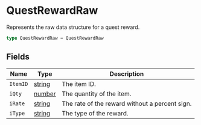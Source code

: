 # QuestRewardRaw

Represents the raw data structure for a quest reward.

```typescript
type QuestRewardRaw = QuestRewardRaw
```

## Fields

| Name | Type | Description |
|------|------|-------------|
| `ItemID` | [string](https://developer.mozilla.org/en-US/docs/Web/JavaScript/Reference/Global_Objects/String) | The item ID. |
| `iQty` | [number](https://developer.mozilla.org/en-US/docs/Web/JavaScript/Reference/Global_Objects/Number) | The quantity of the item. |
| `iRate` | [string](https://developer.mozilla.org/en-US/docs/Web/JavaScript/Reference/Global_Objects/String) | The rate of the reward without a percent sign. |
| `iType` | [string](https://developer.mozilla.org/en-US/docs/Web/JavaScript/Reference/Global_Objects/String) | The type of the reward. |
